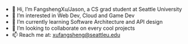 - 👋 Hi, I’m FangshengXu/Jason, a CS grad student at Seattle University 
- 👀 I’m interested in Web Dev, Cloud and Game Dev
- 🌱 I’m currently learning Software Architecture and API design
- 💞️ I’m looking to collaborate on every cool projects
- 📫 Reach me at: xufangsheng@seattleu.edu
<!---
FangshengXuJason/FangshengXuJason is a ✨ special ✨ repository because its `README.md` (this file) appears on your GitHub profile.
You can click the Preview link to take a look at your changes.
--->
